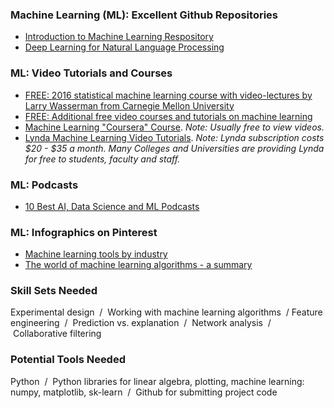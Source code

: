 ### Machine Learning (ML): Excellent Github Repositories
- [Introduction to Machine Learning Respository](https://github.com/m-clark/introduction-to-machine-learning)
- [Deep Learning for Natural Language Processing](https://github.com/shashankg7/Deep-Learning-for-NLP-Resources)

### ML: Video Tutorials and Courses
- [FREE: 2016 statistical machine learning course with video-lectures by Larry Wasserman from Carnegie Mellon University](http://www.stat.cmu.edu/~larry/=sml/)
- [FREE: Additional free video courses and tutorials on machine learning](https://www.analyticsvidhya.com/blog/2016/12/30-top-videos-tutorials-courses-on-machine-learning-artificial-intelligence-from-2016/)
- [Machine Learning "Coursera" Course](https://www.coursera.org/learn/machine-learning). _Note: Usually free to view videos._
- [Lynda Machine Learning Video Tutorials](https://www.lynda.com/Data-Science-tutorials/Machine-learning/475941/517476-4.html). _Note: Lynda subscription costs $20 - $35 a month. Many Colleges and Universities are providing Lynda for free to students, faculty and staff._

### ML: Podcasts
- [10 Best AI, Data Science and ML Podcasts](https://medium.com/startup-grind/the-10-best-ai-data-science-and-machine-learning-podcasts-d7495cfb127c)

### ML: Infographics on Pinterest
- [Machine learning tools by industry](http://pin.it/_XPhR2g) 
- [The world of machine learning algorithms - a summary](http://pin.it/hAdOxl7)

### Skill Sets Needed
Experimental design  /  Working with machine learning algorithms  / Feature engineering  /  Prediction vs. explanation  /  Network analysis  /  Collaborative filtering 

### Potential Tools Needed
Python  /  Python libraries for linear algebra, plotting, machine learning: numpy, matplotlib, sk-learn  /  Github for submitting project code

